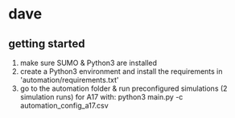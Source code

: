 # dave
## getting started
1. make sure SUMO & Python3 are installed
2. create a Python3 environment and install the requirements in 'automation/requirements.txt'
3. go to the automation folder & run preconfigured simulations (2 simulation runs) for A17 with: python3 main.py -c automation_config_a17.csv
